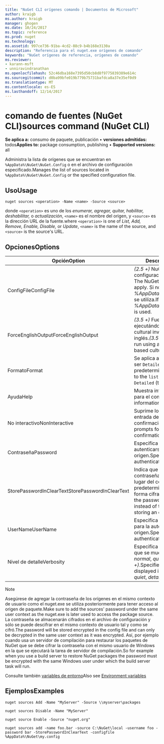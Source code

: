 ```yaml
---
title: "NuGet CLI orígenes comando | Documentos de Microsoft"
author: kraigb
ms.author: kraigb
manager: ghogen
ms.date: 10/24/2017
ms.topic: reference
ms.prod: nuget
ms.technology: 
ms.assetid: 997ce736-91ba-4cd2-88c9-b4b168e3130a
description: "Referencia para el nuget.exe orígenes de comando"
keywords: "NuGet orígenes de referencia, orígenes de comando"
ms.reviewer:
- karann-msft
- unniravindranathan
ms.openlocfilehash: 52c46dba168e7395d50cb8d8f9775839389e614c
ms.sourcegitcommit: d0ba99bfe019b779b75731bafdca8a37e35ef0d9
ms.translationtype: MT
ms.contentlocale: es-ES
ms.lasthandoff: 12/14/2017
---
```

# <a name="sources-command-nuget-cli"></a><span data-ttu-id="c60a4-104">comando de fuentes (NuGet CLI)</span><span class="sxs-lookup"><span data-stu-id="c60a4-104">sources command (NuGet CLI)</span></span>

<span data-ttu-id="c60a4-105">**Se aplica a:** consumo de paquete, publicación &bullet; **versiones admitidas:** todos</span><span class="sxs-lookup"><span data-stu-id="c60a4-105">**Applies to:** package consumption, publishing &bullet; **Supported versions:** all</span></span>

<span data-ttu-id="c60a4-106">Administra la lista de orígenes que se encuentran en `%AppData%\NuGet\NuGet.Config` o en el archivo de configuración especificado.</span><span class="sxs-lookup"><span data-stu-id="c60a4-106">Manages the list of sources located in `%AppData%\NuGet\NuGet.Config` or the specified configuration file.</span></span>

## <a name="usage"></a><span data-ttu-id="c60a4-107">Uso</span><span class="sxs-lookup"><span data-stu-id="c60a4-107">Usage</span></span>

```
nuget sources <operation> -Name <name> -Source <source>
```

<span data-ttu-id="c60a4-108">donde `<operation>` es uno de los *enumerar, agregar, quitar, habilitar, deshabilitar,* o *actualización*, `<name>` es el nombre del origen, y `<source>` es la dirección URL de la fuente.</span><span class="sxs-lookup"><span data-stu-id="c60a4-108">where `<operation>` is one of *List, Add, Remove, Enable, Disable,* or *Update*, `<name>` is the name of the source, and `<source>` is the source's URL.</span></span>


## <a name="options"></a><span data-ttu-id="c60a4-109">Opciones</span><span class="sxs-lookup"><span data-stu-id="c60a4-109">Options</span></span>

| <span data-ttu-id="c60a4-110">Opción</span><span class="sxs-lookup"><span data-stu-id="c60a4-110">Option</span></span> | <span data-ttu-id="c60a4-111">Descripción</span><span class="sxs-lookup"><span data-stu-id="c60a4-111">Description</span></span> |
| --- | --- |
| <span data-ttu-id="c60a4-112">ConfigFile</span><span class="sxs-lookup"><span data-stu-id="c60a4-112">ConfigFile</span></span> | <span data-ttu-id="c60a4-113">*(2.5 +)*  NuGet el archivo de configuración para aplicar.</span><span class="sxs-lookup"><span data-stu-id="c60a4-113">*(2.5+)* The NuGet configuration file to apply.</span></span> <span data-ttu-id="c60a4-114">Si no se especifica, *%AppData%\NuGet\NuGet.Config* se utiliza.</span><span class="sxs-lookup"><span data-stu-id="c60a4-114">If not specified, *%AppData%\NuGet\NuGet.Config* is used.</span></span> |
| <span data-ttu-id="c60a4-115">ForceEnglishOutput</span><span class="sxs-lookup"><span data-stu-id="c60a4-115">ForceEnglishOutput</span></span> | <span data-ttu-id="c60a4-116">*(3.5 +)*  Fuerza nuget.exe ejecutándose con una referencia cultural invariable, basados en el inglés.</span><span class="sxs-lookup"><span data-stu-id="c60a4-116">*(3.5+)* Forces nuget.exe to run using an invariant, English-based culture.</span></span> |
| <span data-ttu-id="c60a4-117">Formato</span><span class="sxs-lookup"><span data-stu-id="c60a4-117">Format</span></span> | <span data-ttu-id="c60a4-118">Se aplica a la `list` acción y puede ser `Detailed` (valor predeterminado) o `Short`.</span><span class="sxs-lookup"><span data-stu-id="c60a4-118">Applies to the `list` action and can be `Detailed` (the default) or `Short`.</span></span> |
| <span data-ttu-id="c60a4-119">Ayuda</span><span class="sxs-lookup"><span data-stu-id="c60a4-119">Help</span></span> | <span data-ttu-id="c60a4-120">Muestra información de ayuda para el comando.</span><span class="sxs-lookup"><span data-stu-id="c60a4-120">Displays help information for the command.</span></span> |
| <span data-ttu-id="c60a4-121">No interactivo</span><span class="sxs-lookup"><span data-stu-id="c60a4-121">NonInteractive</span></span> | <span data-ttu-id="c60a4-122">Suprime los mensajes para la entrada de usuario o confirmaciones.</span><span class="sxs-lookup"><span data-stu-id="c60a4-122">Suppresses prompts for user input or confirmations.</span></span> |
| <span data-ttu-id="c60a4-123">Contraseña</span><span class="sxs-lookup"><span data-stu-id="c60a4-123">Password</span></span> | <span data-ttu-id="c60a4-124">Especifica la contraseña para autenticarse con el origen.</span><span class="sxs-lookup"><span data-stu-id="c60a4-124">Specifies the password for authenticating with the source.</span></span> |
| <span data-ttu-id="c60a4-125">StorePasswordInClearText</span><span class="sxs-lookup"><span data-stu-id="c60a4-125">StorePasswordInClearText</span></span> | <span data-ttu-id="c60a4-126">Indica que se guarde la contraseña en texto sin cifrar en lugar del comportamiento predeterminado de almacenar de forma cifrada.</span><span class="sxs-lookup"><span data-stu-id="c60a4-126">Indicates to store the password in unencrypted text instead of the default behavior of storing an encrypted form.</span></span> |
| <span data-ttu-id="c60a4-127">UserName</span><span class="sxs-lookup"><span data-stu-id="c60a4-127">UserName</span></span> | <span data-ttu-id="c60a4-128">Especifica el nombre de usuario para la autenticación con el origen.</span><span class="sxs-lookup"><span data-stu-id="c60a4-128">Specifies the user name for authenticating with the source.</span></span> |
| <span data-ttu-id="c60a4-129">Nivel de detalle</span><span class="sxs-lookup"><span data-stu-id="c60a4-129">Verbosity</span></span> | <span data-ttu-id="c60a4-130">Especifica la cantidad de detalle que se muestra en la salida: *normal*, *quiet*, *detallada (2.5 +)*.</span><span class="sxs-lookup"><span data-stu-id="c60a4-130">Specifies the amount of detail displayed in the output: *normal*, *quiet*, *detailed (2.5+)*.</span></span> |

> [!Note]
> <span data-ttu-id="c60a4-131">Asegúrese de agregar la contraseña de los orígenes en el mismo contexto de usuario como el nuget.exe se utiliza posteriormente para tener acceso al origen de paquete.</span><span class="sxs-lookup"><span data-stu-id="c60a4-131">Make sure to add the sources' password under the same user context as the nuget.exe is later used to access the package source.</span></span> <span data-ttu-id="c60a4-132">La contraseña se almacenarán cifrados en el archivo de configuración y sólo se puede descifrar en el mismo contexto de usuario tal y como se cifró.</span><span class="sxs-lookup"><span data-stu-id="c60a4-132">The password will be stored encrypted in the config file and can only be decrypted in the same user context as it was encrypted.</span></span> <span data-ttu-id="c60a4-133">Así, por ejemplo cuando usa un servidor de compilación para restaurar los paquetes de NuGet que se debe cifrar la contraseña con el mismo usuario de Windows en la que se ejecutará la tarea de servidor de compilación.</span><span class="sxs-lookup"><span data-stu-id="c60a4-133">So for example when you use a build server to restore NuGet packages the password must be encrypted with the same Windows user under which  the build server task will run.</span></span>

<span data-ttu-id="c60a4-134">Consulte también [variables de entorno](cli-ref-environment-variables.md)</span><span class="sxs-lookup"><span data-stu-id="c60a4-134">Also see [Environment variables](cli-ref-environment-variables.md)</span></span>

## <a name="examples"></a><span data-ttu-id="c60a4-135">Ejemplos</span><span class="sxs-lookup"><span data-stu-id="c60a4-135">Examples</span></span>

```
nuget sources Add -Name "MyServer" -Source \\myserver\packages

nuget sources Disable -Name "MyServer"

nuget source Enable -Source "nuget.org"

nuget sources add -name foo.bar -source C:\NuGet\local -username foo -password bar -StorePasswordInClearText -configfile %AppData%\NuGet\my.config
```
